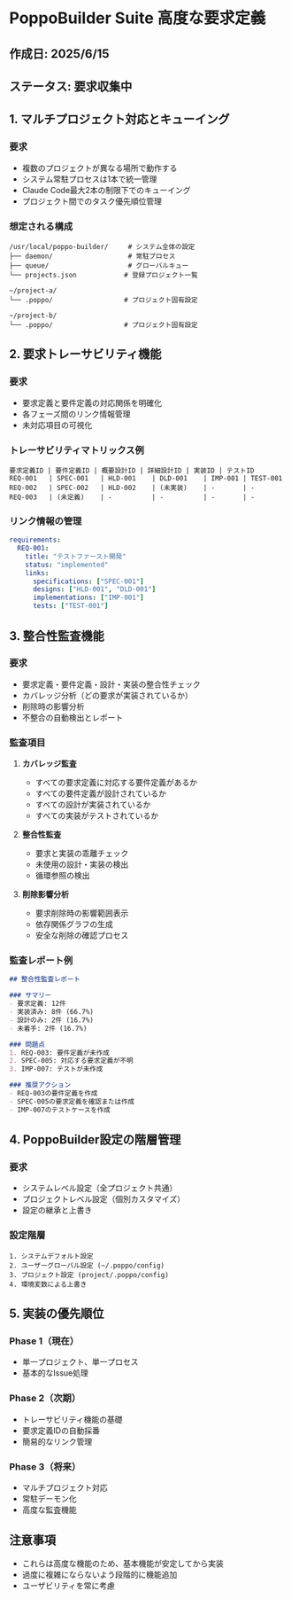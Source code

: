 # PoppoBuilder Suite 高度な要求定義

## 作成日: 2025/6/15
## ステータス: 要求収集中

## 1. マルチプロジェクト対応とキューイング

### 要求
- 複数のプロジェクトが異なる場所で動作する
- システム常駐プロセスは1本で統一管理
- Claude Code最大2本の制限下でのキューイング
- プロジェクト間でのタスク優先順位管理

### 想定される構成
```
/usr/local/poppo-builder/     # システム全体の設定
├── daemon/                   # 常駐プロセス
├── queue/                    # グローバルキュー
└── projects.json            # 登録プロジェクト一覧

~/project-a/
└── .poppo/                  # プロジェクト固有設定

~/project-b/
└── .poppo/                  # プロジェクト固有設定
```

## 2. 要求トレーサビリティ機能

### 要求
- 要求定義と要件定義の対応関係を明確化
- 各フェーズ間のリンク情報管理
- 未対応項目の可視化

### トレーサビリティマトリックス例
```
要求定義ID | 要件定義ID | 概要設計ID | 詳細設計ID | 実装ID | テストID
REQ-001   | SPEC-001   | HLD-001    | DLD-001    | IMP-001 | TEST-001
REQ-002   | SPEC-002   | HLD-002    | (未実装)    | -       | -
REQ-003   | (未定義)    | -          | -          | -       | -
```

### リンク情報の管理
```yaml
requirements:
  REQ-001:
    title: "テストファースト開発"
    status: "implemented"
    links:
      specifications: ["SPEC-001"]
      designs: ["HLD-001", "DLD-001"]
      implementations: ["IMP-001"]
      tests: ["TEST-001"]
```

## 3. 整合性監査機能

### 要求
- 要求定義・要件定義・設計・実装の整合性チェック
- カバレッジ分析（どの要求が実装されているか）
- 削除時の影響分析
- 不整合の自動検出とレポート

### 監査項目
1. **カバレッジ監査**
   - すべての要求定義に対応する要件定義があるか
   - すべての要件定義が設計されているか
   - すべての設計が実装されているか
   - すべての実装がテストされているか

2. **整合性監査**
   - 要求と実装の乖離チェック
   - 未使用の設計・実装の検出
   - 循環参照の検出

3. **削除影響分析**
   - 要求削除時の影響範囲表示
   - 依存関係グラフの生成
   - 安全な削除の確認プロセス

### 監査レポート例
```markdown
## 整合性監査レポート

### サマリー
- 要求定義: 12件
- 実装済み: 8件 (66.7%)
- 設計のみ: 2件 (16.7%)
- 未着手: 2件 (16.7%)

### 問題点
1. REQ-003: 要件定義が未作成
2. SPEC-005: 対応する要求定義が不明
3. IMP-007: テストが未作成

### 推奨アクション
- REQ-003の要件定義を作成
- SPEC-005の要求定義を確認または作成
- IMP-007のテストケースを作成
```

## 4. PoppoBuilder設定の階層管理

### 要求
- システムレベル設定（全プロジェクト共通）
- プロジェクトレベル設定（個別カスタマイズ）
- 設定の継承と上書き

### 設定階層
```
1. システムデフォルト設定
2. ユーザーグローバル設定 (~/.poppo/config)
3. プロジェクト設定 (project/.poppo/config)
4. 環境変数による上書き
```

## 5. 実装の優先順位

### Phase 1（現在）
- 単一プロジェクト、単一プロセス
- 基本的なIssue処理

### Phase 2（次期）
- トレーサビリティ機能の基礎
- 要求定義IDの自動採番
- 簡易的なリンク管理

### Phase 3（将来）
- マルチプロジェクト対応
- 常駐デーモン化
- 高度な監査機能

## 注意事項
- これらは高度な機能のため、基本機能が安定してから実装
- 過度に複雑にならないよう段階的に機能追加
- ユーザビリティを常に考慮